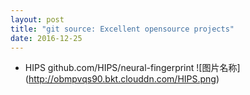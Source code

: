 ```yaml
---
layout: post
title: "git source: Excellent opensource projects"
date: 2016-12-25
---
```


* HIPS
    github.com/HIPS/neural-fingerprint
    ![图片名称] (http://obmpvqs90.bkt.clouddn.com/HIPS.png)
